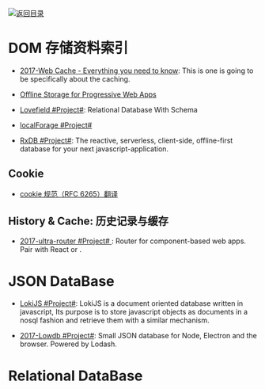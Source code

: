 [![返回目录](https://parg.co/UGo)](https://parg.co/b4z)

# DOM 存储资料索引

* [2017-Web Cache - Everything you need to know](http://kamranahmed.info/blog/2017/03/14/quick-guide-to-http-caching/?rd=1): This is one is going to be specifically about the caching.

* [Offline Storage for Progressive Web Apps](https://medium.com/dev-channel/offline-storage-for-progressive-web-apps-70d52695513c#.19w8r1c4o)

- [Lovefield #Project#](https://google.github.io/lovefield/): Relational Database With Schema

* [localForage #Project#](https://github.com/localForage/localForage)

- [RxDB #Project#](https://github.com/pubkey/rxdb): The reactive, serverless, client-side, offline-first database for your next javascript-application.

## Cookie

* [cookie 规范（RFC 6265）翻译](https://github.com/renaesop/blog/issues/4)

## History & Cache: 历史记录与缓存

* [2017-ultra-router #Project# ](https://github.com/gt3/ultra-router): Router for component-based web apps. Pair with React or <BYOF />.

# JSON DataBase

* [LokiJS #Project#](https://github.com/techfort/LokiJS): LokiJS is a document oriented database written in javascript, Its purpose is to store javascript objects as documents in a nosql fashion and retrieve them with a similar mechanism.

- [2017-Lowdb #Project#](https://github.com/typicode/lowdb): Small JSON database for Node, Electron and the browser. Powered by Lodash.

# Relational DataBase
